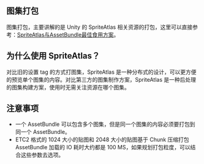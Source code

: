 <!-- docs/atlaspack.md -->
## 图集打包

图集打包，主要讲解的是 Unity 的 SpriteAtlas 相关资源的打包，这里可以直接参考：[SpriteAtlas与AssetBundle最佳食用方案](https://www.cnblogs.com/msxh/p/14194756.html)。

## 为什么使用 SpriteAtlas？

对比旧的设置 tag 的方式打图集，SpriteAtlas 是一种分布式的设计，可以更方便的预览单个图集的内容。对比第三方的图集制作方案，SpriteAtlas 是一种后处理的图集构建方案，使用时无需关注资源在哪个图集。

## 注意事项

- 一个 AssetBundle 可以包含多个图集，但是同一个图集的内容必须要打包到同一个 AssetBundle。
- ETC2 格式的 1024 大小的贴图和 2048 大小的贴图基于 Chunk 压缩打包 AssetBundle 加载的 IO 耗时大约都是 100 MS，如果规划打包粒度，可以结合这些参数去选项。
